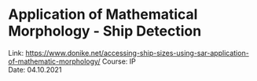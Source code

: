 # Application of Mathematical Morphology - Ship Detection
Link: https://www.donike.net/accessing-ship-sizes-using-sar-application-of-mathematic-morphology/
Course: IP  
Date: 04.10.2021
